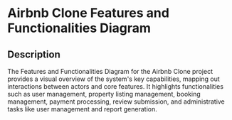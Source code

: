# Airbnb Clone Features and Functionalities Diagram

## Description
The Features and Functionalities Diagram for the Airbnb Clone project provides a visual overview of the system's key capabilities, mapping out interactions between actors and core features. It highlights functionalities such as user management, property listing management, booking management, payment processing, review submission, and administrative tasks like user management and report generation. 
